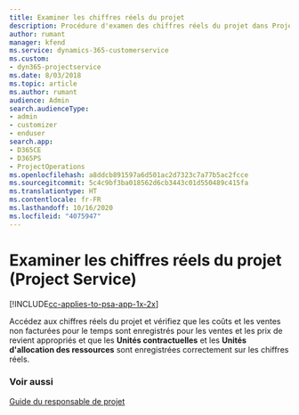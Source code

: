 ```yaml
---
title: Examiner les chiffres réels du projet
description: Procédure d'examen des chiffres réels du projet dans Project Service
author: rumant
manager: kfend
ms.service: dynamics-365-customerservice
ms.custom:
- dyn365-projectservice
ms.date: 8/03/2018
ms.topic: article
ms.author: rumant
audience: Admin
search.audienceType:
- admin
- customizer
- enduser
search.app:
- D365CE
- D365PS
- ProjectOperations
ms.openlocfilehash: a8ddcb891597a6d501ac2d7323c7a77b5ac2fcce
ms.sourcegitcommit: 5c4c9bf3ba018562d6cb3443c01d550489c415fa
ms.translationtype: HT
ms.contentlocale: fr-FR
ms.lasthandoff: 10/16/2020
ms.locfileid: "4075947"
---
```

# <a name="review-project-actuals-project-service"></a>Examiner les chiffres réels du projet (Project Service)

[!INCLUDE[cc-applies-to-psa-app-1x-2x](../includes/cc-applies-to-psa-app-1x-2x.md)]

Accédez aux chiffres réels du projet et vérifiez que les coûts et les ventes non facturées pour le temps sont enregistrés pour les ventes et les prix de revient appropriés et que les **Unités contractuelles** et les **Unités d'allocation des ressources** sont enregistrées correctement sur les chiffres réels.  
  
### <a name="see-also"></a>Voir aussi  
 [Guide du responsable de projet](../psa/project-manager-guide.md)
